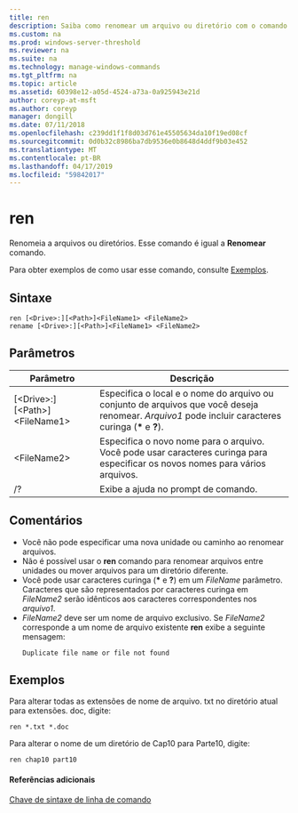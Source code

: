 ```yaml
---
title: ren
description: Saiba como renomear um arquivo ou diretório com o comando ren.
ms.custom: na
ms.prod: windows-server-threshold
ms.reviewer: na
ms.suite: na
ms.technology: manage-windows-commands
ms.tgt_pltfrm: na
ms.topic: article
ms.assetid: 60398e12-a05d-4524-a73a-0a925943e21d
author: coreyp-at-msft
ms.author: coreyp
manager: dongill
ms.date: 07/11/2018
ms.openlocfilehash: c239dd1f1f8d03d761e45505634da10f19ed08cf
ms.sourcegitcommit: 0d0b32c8986ba7db9536e0b8648d4ddf9b03e452
ms.translationtype: MT
ms.contentlocale: pt-BR
ms.lasthandoff: 04/17/2019
ms.locfileid: "59842017"
---
```

# <a name="ren"></a>ren

Renomeia a arquivos ou diretórios. Esse comando é igual a **Renomear** comando.

Para obter exemplos de como usar esse comando, consulte [Exemplos](#BKMK_examples).

## <a name="syntax"></a>Sintaxe

```
ren [<Drive>:][<Path>]<FileName1> <FileName2>
rename [<Drive>:][<Path>]<FileName1> <FileName2>
```

## <a name="parameters"></a>Parâmetros

|Parâmetro|Descrição|
|---------|-----------|
|[\<Drive>:][\<Path>]\<FileName1>|Especifica o local e o nome do arquivo ou conjunto de arquivos que você deseja renomear. *Arquivo1* pode incluir caracteres curinga (**&#42;** e **?**).|
|\<FileName2>|Especifica o novo nome para o arquivo. Você pode usar caracteres curinga para especificar os novos nomes para vários arquivos.|
|/?|Exibe a ajuda no prompt de comando.|

## <a name="remarks"></a>Comentários

-   Você não pode especificar uma nova unidade ou caminho ao renomear arquivos.
-   Não é possível usar o **ren** comando para renomear arquivos entre unidades ou mover arquivos para um diretório diferente.
-   Você pode usar caracteres curinga (**&#42;** e **?**) em um *FileName* parâmetro. Caracteres que são representados por caracteres curinga em *FileName2* serão idênticos aos caracteres correspondentes nos *arquivo1*.
-   *FileName2* deve ser um nome de arquivo exclusivo. Se *FileName2* corresponde a um nome de arquivo existente **ren** exibe a seguinte mensagem:  
    ```
    Duplicate file name or file not found
    ```

## <a name="BKMK_examples"></a>Exemplos

Para alterar todas as extensões de nome de arquivo. txt no diretório atual para extensões. doc, digite:
```
ren *.txt *.doc 
```
Para alterar o nome de um diretório de Cap10 para Parte10, digite:
```
ren chap10 part10 
```

#### <a name="additional-references"></a>Referências adicionais

[Chave de sintaxe de linha de comando](command-line-syntax-key.md)